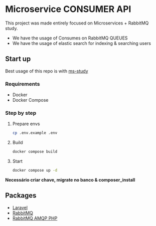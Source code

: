 # Microservice CONSUMER API

This project was made entirely focused on Microservices + RabbitMQ study.
+ We have the usage of Consumes on RabbitMQ QUEUES
+ We have the usage of elastic search for indexing & searching users

## Start up

Best usage of this repo is with [ms-study](https://github.com/Haaragard/microservices-communication-and-search)

### Requirements

- Docker
- Docker Compose

### Step by step

1. Prepare envs
    ```bash
    cp .env.example .env
    ```
2. Build
    ```bash
    docker compose build
    ```
3. Start
    ```bash
    docker compose up -d
    ```

**Necessário criar chave, migrate no banco & composer_install**

## Packages

- [Laravel](https://laravel.com)
- [RabbitMQ](https://www.rabbitmq.com/)
- [RabbitMQ AMQP PHP](https://www.rabbitmq.com/tutorials/tutorial-one-php.html)

